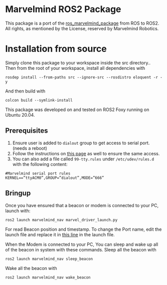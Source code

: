 # Marvelmind ROS2 Package

This package is a port of the [ros_marvelmind_package](https://bitbucket.org/marvelmind_robotics/ros_marvelmind_package/src/master/)
from ROS to ROS2. All rights, as mentioned by the License, reserved by Marvelmind Robotics.

# Installation from source
Simply clone this package to your workspace inside the src directory..    
Then from the root of your workspace, install all dependencies with 
```
rosdep install --from-paths src --ignore-src --rosdistro eloquent -r -y
```
And then build with
```
colcon build --symlink-install
```
This package was developed on and tested on ROS2 Foxy running on Ubuntu 20.04.   

## Prerequisites
1. Ensure user is added to `dialout` group to get access to serial port. (needs a reboot)    
2. Follow the instructions on [this page](https://marvelmind.com/pics/marvelmind_ROS.pdf) as well to ensure the same access.
3. You can also add a file called `99-tty.rules` under `/etc/udev/rules.d` with the following content:
```
#Marvelmind serial port rules
KERNEL==”ttyACM0”,GROUP=”dialout”,MODE=”666”
```

## Bringup

Once you have ensured that a beacon or modem is connected to your PC, launch with:
```
ros2 launch marvelmind_nav marvel_driver_launch.py   
```
For read Beacon position and timestamp.
To change the Port name, edit the launch file and replace it in [this line](https://github.com/ipa-kut/ros_marvelmind_package/blob/a032ac60ac72a85ef5d4dfa5bee3d10e265fd9d8/marvelmind_nav/launch/marvel_driver_launch.py#L28) in the launch file.

When the Modem is connected to your PC, You can sleep and wake up all of the beacon in system with these commands. 
Sleep all the beacon with 
```
ros2 launch marvelmind_nav sleep_beacon  
```
Wake all the beacon with 
```
ros2 launch marvelmind_nav wake_beacon
```
